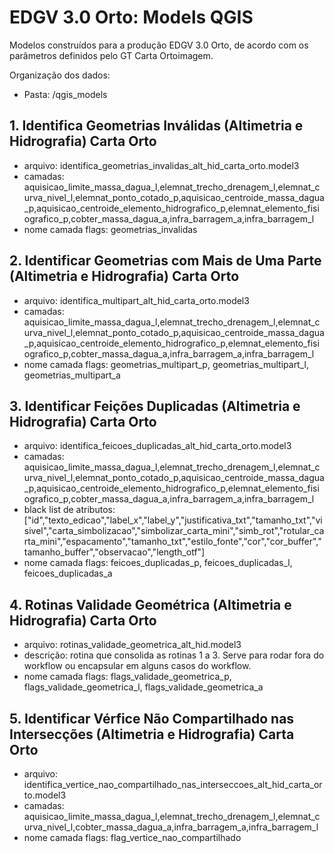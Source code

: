 # EDGV 3.0 Orto: Models QGIS

Modelos construídos para a produção EDGV 3.0 Orto, de acordo com os parâmetros definidos pelo GT Carta Ortoimagem.

Organização dos dados:

- Pasta: /qgis_models

## 1. Identifica Geometrias Inválidas (Altimetria e Hidrografia) Carta Orto
- arquivo: identifica_geometrias_invalidas_alt_hid_carta_orto.model3
- camadas: aquisicao_limite_massa_dagua_l,elemnat_trecho_drenagem_l,elemnat_curva_nivel_l,elemnat_ponto_cotado_p,aquisicao_centroide_massa_dagua_p,aquisicao_centroide_elemento_hidrografico_p,elemnat_elemento_fisiografico_p,cobter_massa_dagua_a,infra_barragem_a,infra_barragem_l
- nome camada flags: geometrias_invalidas

## 2. Identificar Geometrias com Mais de Uma Parte  (Altimetria e Hidrografia) Carta Orto
- arquivo: identifica_multipart_alt_hid_carta_orto.model3
- camadas: aquisicao_limite_massa_dagua_l,elemnat_trecho_drenagem_l,elemnat_curva_nivel_l,elemnat_ponto_cotado_p,aquisicao_centroide_massa_dagua_p,aquisicao_centroide_elemento_hidrografico_p,elemnat_elemento_fisiografico_p,cobter_massa_dagua_a,infra_barragem_a,infra_barragem_l
- nome camada flags: geometrias_multipart_p, geometrias_multipart_l, geometrias_multipart_a

## 3. Identificar Feições Duplicadas (Altimetria e Hidrografia) Carta Orto
- arquivo: identifica_feicoes_duplicadas_alt_hid_carta_orto.model3
- camadas: aquisicao_limite_massa_dagua_l,elemnat_trecho_drenagem_l,elemnat_curva_nivel_l,elemnat_ponto_cotado_p,aquisicao_centroide_massa_dagua_p,aquisicao_centroide_elemento_hidrografico_p,elemnat_elemento_fisiografico_p,cobter_massa_dagua_a,infra_barragem_a,infra_barragem_l
- black list de atributos: ["id","texto_edicao","label_x","label_y","justificativa_txt","tamanho_txt","visivel","carta_simbolizacao","simbolizar_carta_mini","simb_rot","rotular_carta_mini","espacamento","tamanho_txt","estilo_fonte","cor","cor_buffer","tamanho_buffer","observacao","length_otf"]
- nome camada flags: feicoes_duplicadas_p, feicoes_duplicadas_l, feicoes_duplicadas_a

## 4. Rotinas Validade Geométrica (Altimetria e Hidrografia) Carta Orto
- arquivo: rotinas_validade_geometrica_alt_hid.model3
- descrição: rotina que consolida as rotinas 1 a 3. Serve para rodar fora do workflow ou encapsular em alguns casos do workflow.
- nome camada flags: flags_validade_geometrica_p, flags_validade_geometrica_l, flags_validade_geometrica_a

## 5. Identificar Vérfice Não Compartilhado nas Intersecções (Altimetria e Hidrografia) Carta Orto
- arquivo: identifica_vertice_nao_compartilhado_nas_interseccoes_alt_hid_carta_orto.model3
- camadas: aquisicao_limite_massa_dagua_l,elemnat_trecho_drenagem_l,elemnat_curva_nivel_l,cobter_massa_dagua_a,infra_barragem_a,infra_barragem_l
- nome camada flags: flag_vertice_nao_compartilhado

